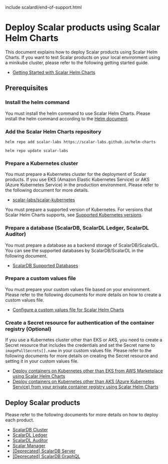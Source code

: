 include scalardl/end-of-support.html

# Deploy Scalar products using Scalar Helm Charts

This document explains how to deploy Scalar products using Scalar Helm Charts. If you want to test Scalar products on your local environment using a minikube cluster, please refer to the following getting started guide.

* [Getting Started with Scalar Helm Charts](./getting-started-scalar-helm-charts.md)

## Prerequisites

### Install the helm command

You must install the helm command to use Scalar Helm Charts. Please install the helm command according to the [Helm document](https://helm.sh/docs/intro/install/).

### Add the Scalar Helm Charts repository 

```console
helm repo add scalar-labs https://scalar-labs.github.io/helm-charts
```
```console
helm repo update scalar-labs
```

### Prepare a Kubernetes cluster

You must prepare a Kubernetes cluster for the deployment of Scalar products. If you use EKS (Amazon Elastic Kubernetes Service) or AKS (Azure Kubernetes Service) in the production environment. Please refer to the following document for more details.

* [scalar-labs/scalar-kubernetes](https://github.com/scalar-labs/scalar-kubernetes/blob/master/README.md)

You must prepare a supported version of Kubernetes. For versions that Scalar Helm Charts supports, see [Supported Kubernetes versions](https://github.com/scalar-labs/helm-charts#supported-kubernetes-versions).

### Prepare a database (ScalarDB, ScalarDL Ledger, ScalarDL Auditor)

You must prepare a database as a backend storage of ScalarDB/ScalarDL. You can see the supported databases by ScalarDB/ScalarDL in the following document.

* [ScalarDB Supported Databases](https://github.com/scalar-labs/scalardb/blob/master/docs/scalardb-supported-databases.md)

### Prepare a custom values file

You must prepare your custom values file based on your environment. Please refer to the following documents for more details on how to create a custom values file.

* [Configure a custom values file for Scalar Helm Charts](./configure-custom-values-file.md)

### Create a Secret resource for authentication of the container registry (Optional)

If you use a Kubernetes cluster other than EKS or AKS, you need to create a Secret resource that includes the credentials and set the Secret name to `imagePullSecrets[].name` in your custom values file. Please refer to the following documents for more details on creating the Secret resource and setting it in your custom values file.

* [Deploy containers on Kubernetes other than EKS from AWS Marketplace using Scalar Helm Charts](https://github.com/scalar-labs/scalar-kubernetes/blob/master/docs/AwsMarketplaceGuide.md#byol-deploy-containers-on-kubernetes-other-than-eks-from-aws-marketplace-using-scalar-helm-charts)
* [Deploy containers on Kubernetes other than AKS (Azure Kubernetes Service) from your private container registry using Scalar Helm Charts](https://github.com/scalar-labs/scalar-kubernetes/blob/master/docs/AzureMarketplaceGuide.md#deploy-containers-on-kubernetes-other-than-aks-azure-kubernetes-service-from-your-private-container-registry-using-scalar-helm-charts)

## Deploy Scalar products

Please refer to the following documents for more details on how to deploy each product.

* [ScalarDB Cluster](./how-to-deploy-scalardb-cluster.md)
* [ScalarDL Ledger](./how-to-deploy-scalardl-ledger.md)
* [ScalarDL Auditor](./how-to-deploy-scalardl-auditor.md)
* [Scalar Manager](./how-to-deploy-scalar-manager.md)
* [[Deprecated] ScalarDB Server](./how-to-deploy-scalardb.md)
* [[Deprecated] ScalarDB GraphQL](./how-to-deploy-scalardb-graphql.md)
